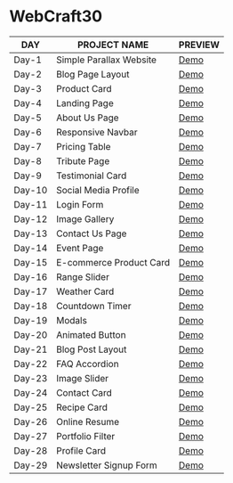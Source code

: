 # WebCraft30
| DAY | PROJECT NAME | PREVIEW |
|-----|--------------|---------|
|Day-1| Simple Parallax Website | [Demo](https://manuacharya55.github.io/WebCraft30/Day-1/)|
|Day-2| Blog Page Layout | [Demo](https://manuacharya55.github.io/WebCraft30/Day-2/)|
|Day-3| Product Card | [Demo](https://manuacharya55.github.io/WebCraft30/Day-3/)|
|Day-4| Landing Page | [Demo](https://manuacharya55.github.io/WebCraft30/Day-4/)|
|Day-5| About Us Page | [Demo](https://manuacharya55.github.io/WebCraft30/Day-5/)|
|Day-6| Responsive Navbar | [Demo](https://manuacharya55.github.io/WebCraft30/Day-6/)|
|Day-7| Pricing Table |  [Demo](https://manuacharya55.github.io/WebCraft30/Day-7/)|
|Day-8| Tribute Page | [Demo](https://manuacharya55.github.io/WebCraft30/Day-8/)|
|Day-9| Testimonial Card | [Demo](https://manuacharya55.github.io/WebCraft30/Day-9/)|
|Day-10| Social Media Profile | [Demo](https://manuacharya55.github.io/WebCraft30/Day-10/)|
|Day-11| Login Form | [Demo](https://manuacharya55.github.io/WebCraft30/Day-11/)|
|Day-12| Image Gallery | [Demo](https://manuacharya55.github.io/WebCraft30/Day-12/)|
|Day-13| Contact Us Page | [Demo](https://manuacharya55.github.io/WebCraft30/Day-13/)|
|Day-14| Event Page | [Demo](https://manuacharya55.github.io/WebCraft30/Day-14/)|
|Day-15| E-commerce Product Card | [Demo](https://manuacharya55.github.io/WebCraft30/Day-15/)|
|Day-16| Range Slider | [Demo](https://manuacharya55.github.io/WebCraft30/Day-16/)|
|Day-17| Weather Card | [Demo](https://manuacharya55.github.io/WebCraft30/Day-17/)|
|Day-18| Countdown Timer | [Demo](https://manuacharya55.github.io/WebCraft30/Day-18/)|
|Day-19| Modals | [Demo](https://manuacharya55.github.io/WebCraft30/Day-19/)|
|Day-20| Animated Button | [Demo](https://manuacharya55.github.io/WebCraft30/Day-20/)|
|Day-21| Blog Post Layout | [Demo](https://manuacharya55.github.io/WebCraft30/Day-21/)|
|Day-22| FAQ Accordion | [Demo](https://manuacharya55.github.io/WebCraft30/Day-22/)|
|Day-23| Image Slider | [Demo](https://manuacharya55.github.io/WebCraft30/Day-23/)|
|Day-24| Contact Card | [Demo](https://manuacharya55.github.io/WebCraft30/Day-24/)|
|Day-25| Recipe Card | [Demo](https://manuacharya55.github.io/WebCraft30/Day-25/)|
|Day-26| Online Resume | [Demo](https://manuacharya55.github.io/WebCraft30/Day-26/)|
|Day-27| Portfolio Filter | [Demo](https://manuacharya55.github.io/WebCraft30/Day-27/)|
|Day-28| Profile Card | [Demo](https://manuacharya55.github.io/WebCraft30/Day-28/)|
|Day-29| Newsletter Signup Form | [Demo](https://manuacharya55.github.io/WebCraft30/Day-29/)|
